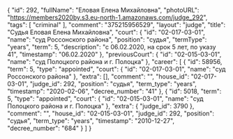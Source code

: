 {
    "id": 292,
    "fullName": "Еловая Елена Михайловна",
    "photoURL": "https://members2020by.s3.eu-north-1.amazonaws.com/judge_292",
    "tags": [
        "criminal"
    ],
    "comment": "375215956529",
    "layout": "judge",
    "title": "Судья Еловая Елена Михайловна",
    "court": {
        "id": "02-017-03-01",
        "name": "суд Россонского района",
        "position": "судья",
        "termType": "years",
        "term": 5,
        "description": "c 06.02.2020, на срок 5 лет, по указу 41",
        "timestamp": "06.02.2020"
    },
    "previousCourt": {
        "id": "02-015-03-01",
        "name": "суд Полоцкого района и г. Полоцка"
    },
    "career": [
        {
            "id": 58956,
            "term": 5,
            "type": "appointed",
            "court": {
                "id": "02-017-03-01",
                "name": "суд Россонского района"
            },
            "extra": [],
            "comment": "",
            "house_id": "02-017-03-01",
            "judge_id": 292,
            "position": "судья",
            "term_type": "years",
            "timestamp": "2020-02-06",
            "decree_number": "41"
        },
        {
            "id": 5018,
            "term": 5,
            "type": "appointed",
            "court": {
                "id": "02-015-03-01",
                "name": "суд Полоцкого района и г. Полоцка"
            },
            "extra": {
                "judge_id": 3790
            },
            "comment": "",
            "house_id": "02-015-03-01",
            "judge_id": 292,
            "position": "судья",
            "term_type": "years",
            "timestamp": "2010-12-27",
            "decree_number": "684"
        }
    ]
}